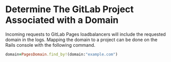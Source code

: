 # Determine The GitLab Project Associated with a Domain

Incoming requests to GitLab Pages loadbalancers will include the requested domain in the logs. Mapping the domain to a project can be done on the Rails console with the following command.

```Ruby
domain=PagesDomain.find_by!(domain:"example.com")
```

